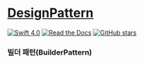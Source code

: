 # [DesignPattern](https://github.com/pikachu987/SwiftGrammar/tree/master/DesignPattern "SwiftGrammar")

[![Swift 4.0](https://img.shields.io/badge/Swift-4.0-orange.svg?style=flat)](https://developer.apple.com/swift/)
[![Read the Docs](https://img.shields.io/readthedocs/pip.svg)](https://github.com/pikachu987/SwiftGrammar)
[![GitHub stars](https://img.shields.io/github/stars/badges/shields.svg?style=social&label=Stars)](https://github.com/pikachu987/SwiftGrammar/stargazers)

###  빌더 패턴(BuilderPattern)

````Swift

````

````Swift

````
